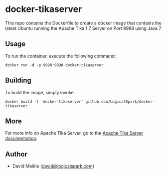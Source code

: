 # docker-tikaserver
This repo contains the Dockerfile to create a docker image that contains the latest Ubuntu running the Apache Tika 1.7 Server on Port 9998 using Java 7.

## Usage

To run the container, execute the following command:

    docker run -d -p 9998:9998 docker-tikaserver

## Building

To build the image, simply invoke

    docker build -t 'docker-tikaserver' github.com/LogicalSpark/docker-tikaserver

## More

For more info on Apache Tika Server, go to the [Apache Tika Server documentation](http://wiki.apache.org/tika/TikaJAXRS).

## Author

  * David Meikle (<david@logicalspark.com>)
